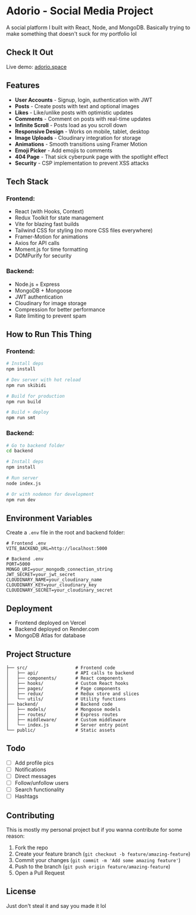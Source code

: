 # Adorio - Social Media Project

A social platform I built with React, Node, and MongoDB. Basically trying to make something that doesn't suck for my portfolio lol

## Check It Out

Live demo: [adorio.space](https://www.adorio.space)

## Features

- **User Accounts** - Signup, login, authentication with JWT
- **Posts** - Create posts with text and optional images
- **Likes** - Like/unlike posts with optimistic updates
- **Comments** - Comment on posts with real-time updates
- **Infinite Scroll** - Posts load as you scroll down
- **Responsive Design** - Works on mobile, tablet, desktop
- **Image Uploads** - Cloudinary integration for storage
- **Animations** - Smooth transitions using Framer Motion
- **Emoji Picker** - Add emojis to comments
- **404 Page** - That sick cyberpunk page with the spotlight effect
- **Security** - CSP implementation to prevent XSS attacks

## Tech Stack

### Frontend:

- React (with Hooks, Context)
- Redux Toolkit for state management
- Vite for blazing fast builds
- Tailwind CSS for styling (no more CSS files everywhere)
- Framer-Motion for animations
- Axios for API calls
- Moment.js for time formatting
- DOMPurify for security

### Backend:

- Node.js + Express
- MongoDB + Mongoose
- JWT authentication
- Cloudinary for image storage
- Compression for better performance
- Rate limiting to prevent spam

## How to Run This Thing

### Frontend:

```bash
# Install deps
npm install

# Dev server with hot reload
npm run skibidi

# Build for production
npm run build

# Build + deploy
npm run smt
```

### Backend:

```bash
# Go to backend folder
cd backend

# Install deps
npm install

# Run server
node index.js

# Or with nodemon for development
npm run dev
```

## Environment Variables

Create a `.env` file in the root and backend folder:

```
# Frontend .env
VITE_BACKEND_URL=http://localhost:5000

# Backend .env
PORT=5000
MONGO_URI=your_mongodb_connection_string
JWT_SECRET=your_jwt_secret
CLOUDINARY_NAME=your_cloudinary_name
CLOUDINARY_KEY=your_cloudinary_key
CLOUDINARY_SECRET=your_cloudinary_secret
```

## Deployment

- Frontend deployed on Vercel
- Backend deployed on Render.com
- MongoDB Atlas for database

## Project Structure

```
├── src/                  # Frontend code
│   ├── api/              # API calls to backend
│   ├── components/       # React components
│   ├── hooks/            # Custom React hooks
│   ├── pages/            # Page components
│   ├── redux/            # Redux store and slices
│   └── utils/            # Utility functions
├── backend/              # Backend code
│   ├── models/           # Mongoose models
│   ├── routes/           # Express routes
│   ├── middleware/       # Custom middleware
│   └── index.js          # Server entry point
└── public/               # Static assets
```

## Todo

- [ ] Add profile pics
- [ ] Notifications
- [ ] Direct messages
- [ ] Follow/unfollow users
- [ ] Search functionality
- [ ] Hashtags

## Contributing

This is mostly my personal project but if you wanna contribute for some reason:

1. Fork the repo
2. Create your feature branch (`git checkout -b feature/amazing-feature`)
3. Commit your changes (`git commit -m 'Add some amazing feature'`)
4. Push to the branch (`git push origin feature/amazing-feature`)
5. Open a Pull Request

## License

Just don't steal it and say you made it lol

